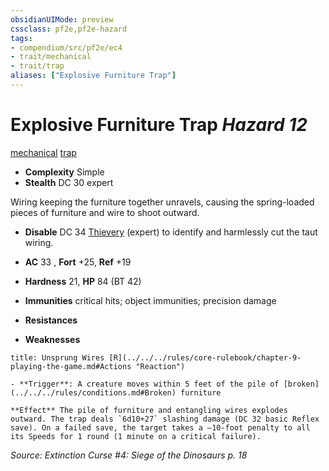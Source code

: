 ```yaml
---
obsidianUIMode: preview
cssclass: pf2e,pf2e-hazard
tags:
- compendium/src/pf2e/ec4
- trait/mechanical
- trait/trap
aliases: ["Explosive Furniture Trap"]
---
```

# Explosive Furniture Trap *Hazard 12*  
[mechanical](../../../rules/traits/mechanical.md)  [trap](../../../rules/traits/trap.md)  

- **Complexity** Simple
- **Stealth** DC 30 expert  

Wiring keeping the furniture together unravels, causing the spring-loaded pieces of furniture and wire to shoot outward.

- **Disable** DC 34 [Thievery](../../skills.md#Thievery) (expert) to identify and harmlessly cut the taut wiring.  

- **AC** 33 , **Fort** +25, **Ref** +19
- **Hardness** 21, **HP** 84 (BT 42)
- **Immunities** critical hits; object immunities; precision damage
- **Resistances** 
- **Weaknesses** 
     
```ad-embed-ability
title: Unsprung Wires [R](../../../rules/core-rulebook/chapter-9-playing-the-game.md#Actions "Reaction")

- **Trigger**: A creature moves within 5 feet of the pile of [broken](../../../rules/conditions.md#Broken) furniture

**Effect** The pile of furniture and entangling wires explodes outward. The trap deals `6d10+27` slashing damage (DC 32 basic Reflex save). On a failed save, the target takes a –10-foot penalty to all its Speeds for 1 round (1 minute on a critical failure).
```

*Source: Extinction Curse #4: Siege of the Dinosaurs p. 18*
